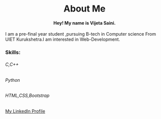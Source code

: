 <h1 align="center"> About Me</h1>

<h4 align="center">Hey! My name is Vijeta Saini.</h4>
<p>I am a pre-final year student ,pursuing B-tech in Computer science From UIET Kurukshetra.I am interested in Web-Development.</p>

###  Skills:

<h6>C,C++</h6>
<h6>Python</h6>
<h6>HTML,CSS,Bootstrap</h6>

<a href="https://www.linkedin.com/in/vijeta-saini-152978199" target="_blank" >My LinkedIn Profile</a>

